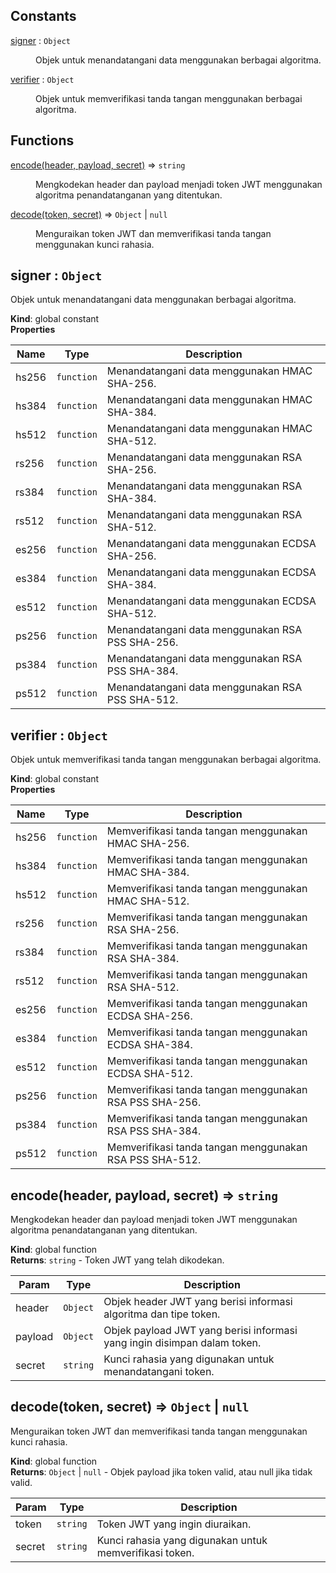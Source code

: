 ## Constants

<dl>
<dt><a href="#signer">signer</a> : <code>Object</code></dt>
<dd><p>Objek untuk menandatangani data menggunakan berbagai algoritma.</p>
</dd>
<dt><a href="#verifier">verifier</a> : <code>Object</code></dt>
<dd><p>Objek untuk memverifikasi tanda tangan menggunakan berbagai algoritma.</p>
</dd>
</dl>

## Functions

<dl>
<dt><a href="#encode">encode(header, payload, secret)</a> ⇒ <code>string</code></dt>
<dd><p>Mengkodekan header dan payload menjadi token JWT menggunakan algoritma penandatanganan yang ditentukan.</p>
</dd>
<dt><a href="#decode">decode(token, secret)</a> ⇒ <code>Object</code> | <code>null</code></dt>
<dd><p>Menguraikan token JWT dan memverifikasi tanda tangan menggunakan kunci rahasia.</p>
</dd>
</dl>

<a name="signer"></a>

## signer : <code>Object</code>
Objek untuk menandatangani data menggunakan berbagai algoritma.

**Kind**: global constant  
**Properties**

| Name | Type | Description |
| --- | --- | --- |
| hs256 | <code>function</code> | Menandatangani data menggunakan HMAC SHA-256. |
| hs384 | <code>function</code> | Menandatangani data menggunakan HMAC SHA-384. |
| hs512 | <code>function</code> | Menandatangani data menggunakan HMAC SHA-512. |
| rs256 | <code>function</code> | Menandatangani data menggunakan RSA SHA-256. |
| rs384 | <code>function</code> | Menandatangani data menggunakan RSA SHA-384. |
| rs512 | <code>function</code> | Menandatangani data menggunakan RSA SHA-512. |
| es256 | <code>function</code> | Menandatangani data menggunakan ECDSA SHA-256. |
| es384 | <code>function</code> | Menandatangani data menggunakan ECDSA SHA-384. |
| es512 | <code>function</code> | Menandatangani data menggunakan ECDSA SHA-512. |
| ps256 | <code>function</code> | Menandatangani data menggunakan RSA PSS SHA-256. |
| ps384 | <code>function</code> | Menandatangani data menggunakan RSA PSS SHA-384. |
| ps512 | <code>function</code> | Menandatangani data menggunakan RSA PSS SHA-512. |

<a name="verifier"></a>

## verifier : <code>Object</code>
Objek untuk memverifikasi tanda tangan menggunakan berbagai algoritma.

**Kind**: global constant  
**Properties**

| Name | Type | Description |
| --- | --- | --- |
| hs256 | <code>function</code> | Memverifikasi tanda tangan menggunakan HMAC SHA-256. |
| hs384 | <code>function</code> | Memverifikasi tanda tangan menggunakan HMAC SHA-384. |
| hs512 | <code>function</code> | Memverifikasi tanda tangan menggunakan HMAC SHA-512. |
| rs256 | <code>function</code> | Memverifikasi tanda tangan menggunakan RSA SHA-256. |
| rs384 | <code>function</code> | Memverifikasi tanda tangan menggunakan RSA SHA-384. |
| rs512 | <code>function</code> | Memverifikasi tanda tangan menggunakan RSA SHA-512. |
| es256 | <code>function</code> | Memverifikasi tanda tangan menggunakan ECDSA SHA-256. |
| es384 | <code>function</code> | Memverifikasi tanda tangan menggunakan ECDSA SHA-384. |
| es512 | <code>function</code> | Memverifikasi tanda tangan menggunakan ECDSA SHA-512. |
| ps256 | <code>function</code> | Memverifikasi tanda tangan menggunakan RSA PSS SHA-256. |
| ps384 | <code>function</code> | Memverifikasi tanda tangan menggunakan RSA PSS SHA-384. |
| ps512 | <code>function</code> | Memverifikasi tanda tangan menggunakan RSA PSS SHA-512. |

<a name="encode"></a>

## encode(header, payload, secret) ⇒ <code>string</code>
Mengkodekan header dan payload menjadi token JWT menggunakan algoritma penandatanganan yang ditentukan.

**Kind**: global function  
**Returns**: <code>string</code> - Token JWT yang telah dikodekan.  

| Param | Type | Description |
| --- | --- | --- |
| header | <code>Object</code> | Objek header JWT yang berisi informasi algoritma dan tipe token. |
| payload | <code>Object</code> | Objek payload JWT yang berisi informasi yang ingin disimpan dalam token. |
| secret | <code>string</code> | Kunci rahasia yang digunakan untuk menandatangani token. |

<a name="decode"></a>

## decode(token, secret) ⇒ <code>Object</code> \| <code>null</code>
Menguraikan token JWT dan memverifikasi tanda tangan menggunakan kunci rahasia.

**Kind**: global function  
**Returns**: <code>Object</code> \| <code>null</code> - Objek payload jika token valid, atau null jika tidak valid.  

| Param | Type | Description |
| --- | --- | --- |
| token | <code>string</code> | Token JWT yang ingin diuraikan. |
| secret | <code>string</code> | Kunci rahasia yang digunakan untuk memverifikasi token. |

